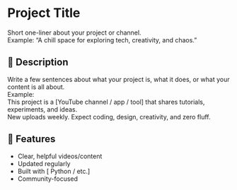 # Project Title

Short one-liner about your project or channel.  
Example: “A chill space for exploring tech, creativity, and chaos.”

## 📌 Description

Write a few sentences about what your project is, what it does, or what your content is all about.  
Example:  
This project is a [YouTube channel / app / tool] that shares tutorials, experiments, and ideas.  
New uploads weekly. Expect coding, design, creativity, and zero fluff.

## 🚀 Features

- Clear, helpful videos/content
- Updated regularly
- Built with [ Python / etc.]
- Community-focused




